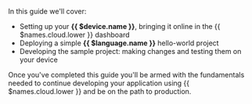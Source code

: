 In this guide we'll cover:

- Setting up your **{{ $device.name }}**, bringing it online in the {{ $names.cloud.lower }} dashboard
- Deploying a simple **{{ $language.name }}** hello-world project
- Developing the sample project: making changes and testing them on your device

Once you've completed this guide you'll be armed with the fundamentals needed to continue developing your application using {{ $names.cloud.lower }} and be on the path to production.